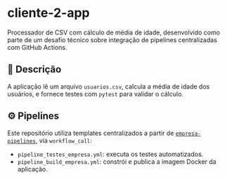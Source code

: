 # cliente-2-app

Processador de CSV com cálculo de média de idade, desenvolvido como parte de um desafio técnico sobre integração de pipelines centralizadas com GitHub Actions.

## 🔧 Descrição

A aplicação lê um arquivo `usuarios.csv`, calcula a média de idade dos usuários, e fornece testes com `pytest` para validar o cálculo.

## ⚙️ Pipelines

Este repositório utiliza templates centralizados a partir de [`empresa-pipelines`](https://github.com/sua-org/empresa-pipelines), via `workflow_call`:

- `pipeline_testes_empresa.yml`: executa os testes automatizados.
- `pipeline_build_empresa.yml`: constrói e publica a imagem Docker da aplicação.

